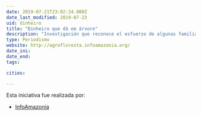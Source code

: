 ```yaml
---
date: 2019-07-21T23:02:24.000Z
date_last_modified: 2019-07-23
uid: dinheiro
title: "Dinheiro que dá em árvore"
description: "Investigación que reconoce el esfuerzo de algunas familias agricultoras, técnicos y gobernantes en Brasil que buscan ser sostenibles en sus productos y en sus procesos mientras recuperan los bosques de la Amazonia."
type: Periodismo
website: http://agrofloresta.infoamazonia.org/
date_ini: 
date_end: 
tags:

cities: 

---
```


Esta iniciativa fue realizada por:

- [InfoAmazonía](/organizaciones/infoamazonia)
